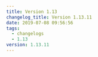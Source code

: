 ```yaml
---
title: Version 1.13
changelog_title: Version 1.13.11
date: 2019-07-08 09:56:56
tags:
  - changelogs
  - 1.13
version: 1.13.11
---
```


<script src="https://gist.github.com/spinnaker-release/5a0199c148826b688ffad5949e050654.js"/>
